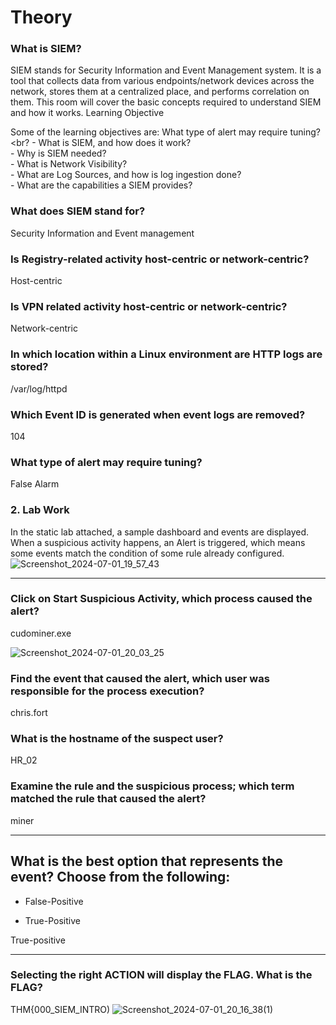 #  Theory 
### What is SIEM?
SIEM stands for Security Information and Event Management system. It is a tool that collects data from various endpoints/network devices across the network, stores them at a centralized place, and performs correlation on them. This room will cover the basic concepts required to understand SIEM and how it works.
Learning Objective

Some of the learning objectives are:
What type of alert may require tuning?<br?
    - What is SIEM, and how does it work?<br>
    - Why is SIEM needed?<br>
    - What is Network Visibility?<br>
    - What are Log Sources, and how is log ingestion done?<br>
    - What are the capabilities a SIEM provides?<br>

### What does SIEM stand for?
Security Information and Event management

### Is Registry-related activity host-centric or network-centric?
Host-centric

### Is VPN related activity host-centric or network-centric?
Network-centric

### In which location within a Linux environment are HTTP logs are stored?
/var/log/httpd

### Which Event ID is generated when event logs are removed?
104

### What type of alert may require tuning?
False Alarm

### 2. Lab Work
In the static lab attached, a sample dashboard and events are displayed. When a suspicious activity happens, an Alert is triggered, which means some events match the condition of some rule already configured. 
![Screenshot_2024-07-01_19_57_43](https://github.com/msaurelius/Introduction_SIEM/assets/173549330/93680f26-2085-4f7d-bdce-6997b2bd33db)
[](url)
____________________________________________________________________________________________________________________________________
### Click on Start Suspicious Activity, which process caused the alert?
cudominer.exe

![Screenshot_2024-07-01_20_03_25](https://github.com/msaurelius/Introduction_SIEM/assets/173549330/fe56cd01-1582-4725-a39f-7102cb34e574)
### Find the event that caused the alert, which user was responsible for the process execution?
chris.fort

### What is the hostname of the suspect user?
HR_02

### Examine the rule and the suspicious process; which term matched the rule that caused the alert?
miner
____________________________________________________________________________________________________________________________________

## What is the best option that represents the event? Choose from the following:

- False-Positive

- True-Positive

True-positive
_______________________________________________________________________________________________________________________________________
### Selecting the right ACTION will display the FLAG. What is the FLAG?
THM{000_SIEM_INTRO)
![Screenshot_2024-07-01_20_16_38(1)](https://github.com/msaurelius/Introduction_SIEM/assets/173549330/a881d03f-434a-449e-8c4c-0592ebf4e30b)

